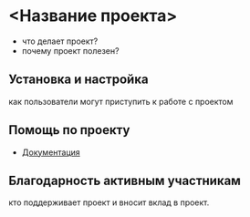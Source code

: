 # <Название проекта>

*   что делает проект?
*   почему проект полезен?

## Установка и настройка

как пользователи могут приступить к работе с проектом

## Помощь по проекту

* [Документация](docs/README.md)

## Благодарность активным участникам

кто поддерживает проект и вносит вклад в проект.
